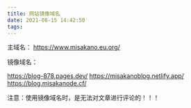 ```yaml
---
title: 网站镜像域名
date: 2021-08-15 14:42:50
tags:
---
```


主域名： https://www.misakano.eu.org/

镜像域名：

https://blog-878.pages.dev/
https://misakanoblog.netlify.app/
https://blog.misakanode.cf/

注意：使用镜像域名时，是无法对文章进行评论的！！！